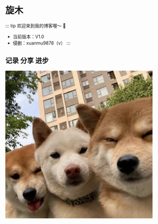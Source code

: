 # 旋木

:::  tip
欢迎来到我的博客喔～ 👏 
 - 当前版本：V1.0
 - 侵删：xuanmu9878（v）
:::
##  记录 分享 进步
  
![](img/index/img-2023-02-02-20-44-47.png)